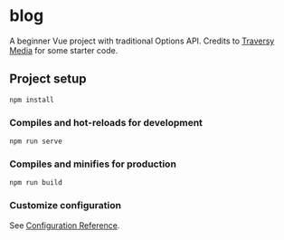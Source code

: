 # blog

A beginner Vue project with traditional Options API. Credits to [Traversy Media](https://www.youtube.com/watch?v=qZXt1Aom3Cs&t=4920s) for some starter code. 

## Project setup
```
npm install
```

### Compiles and hot-reloads for development
```
npm run serve
```

### Compiles and minifies for production
```
npm run build
```

### Customize configuration
See [Configuration Reference](https://cli.vuejs.org/config/).

